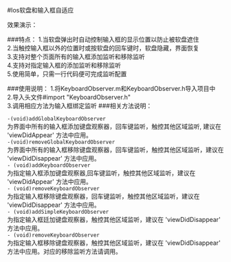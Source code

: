 #Ios软盘和输入框自适应  

效果演示：

 
###特点：
1.当软盘弹出时自动控制输入框的显示位置以防止被软盘遮住  
2.当触控输入框以外的位置时或按软盘的回车键时，软盘隐藏，界面恢复   
3.支持对整个页面所有的输入框添加监听和移除监听    
4.支持对指定输入框的添加监听和移除监听    
5.使用简单，只需一行代码便可完成监听配置  

###使用说明： 
1.将KeyboardObserver.m和KeyboardObserver.h导入项目中   
2.导入头文件#import "KeyboardObserver.h"  
3.调用相应方法为输入框绑定监听
###相关方法说明：
 
`-(void)addGlobalKeyboardObserver`  
为界面中所有的输入框添加键盘观察器，回车键监听，触控其他区域监听, 建议在 'viewDidAppear' 方法中应用。  
`-(void)removeGlobalKeyboardObserver`  
为界面中所有的输入框移除键盘观察器，回车键监听，触控其他区域监听，建议在 'viewDidDisappear' 方法中应用。  
`- (void)addKeyboardObserver`	  
为指定输入框添加键盘观察器,回车键监听，触控其他区域监听，建议在 'viewDidAppear' 方法中应用。   
`- (void)removeKeyboardObserver`  
为指定输入框移除键盘观察器，回车键监听，触控其他区域监听，建议在 'viewDidDisappear' 方法中应用。   
`- (void)addSimpleKeyboardObserver`    
 为指定输入框廷加键盘观察器，触控其他区域监听，建议在 'viewDidDisappear' 方法中应用。   
`- (void)removeKeyboardObserver`    
 为指定输入框移除键盘观察器，触控其他区域监听，建议在 'viewDidDisappear' 方法中应用。对应的移除监听方法请调用。   